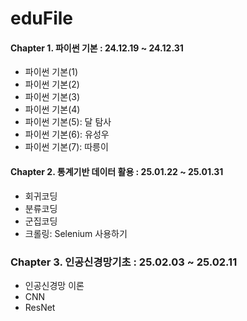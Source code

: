 # eduFile

#### Chapter 1. 파이썬 기본 : 24.12.19 ~ 24.12.31
- 파이썬 기본(1)  
- 파이썬 기본(2)  
- 파이썬 기본(3)  
- 파이썬 기본(4)  
- 파이썬 기본(5): 달 탐사  
- 파이썬 기본(6): 유성우  
- 파이썬 기본(7): 따릉이  

#### Chapter 2. 통계기반 데이터 활용 : 25.01.22 ~ 25.01.31
- 회귀코딩
- 분류코딩
- 군집코딩
- 크롤링: Selenium 사용하기

### Chapter 3. 인공신경망기초 : 25.02.03 ~ 25.02.11
- 인공신경망 이론
- CNN
- ResNet

